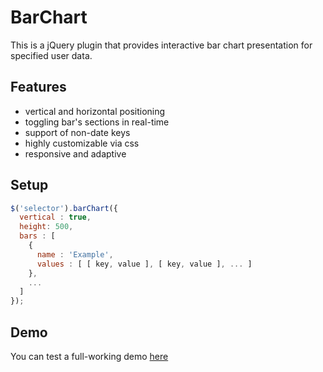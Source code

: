 BarChart
========

This is a jQuery plugin that provides interactive bar chart presentation for specified user data.


## Features

- vertical and horizontal positioning
- toggling bar's sections in real-time
- support of non-date keys
- highly customizable via css
- responsive and adaptive


## Setup

```javascript
$('selector').barChart({
  vertical : true,
  height: 500,
  bars : [
    {
      name : 'Example',
      values : [ [ key, value ], [ key, value ], ... ]
    },
    ...
  ]
});
```

## Demo 

You can test a full-working demo [here](http://canddy.ru/work/barchart/)
